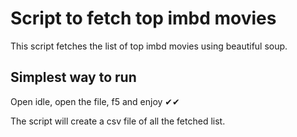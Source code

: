 # Script to fetch top imbd movies

This script fetches the list of top imbd movies using beautiful soup.
## Simplest way to run

Open idle, open the file, f5 and enjoy ✔✔

The script will create a csv file of all the fetched list.
